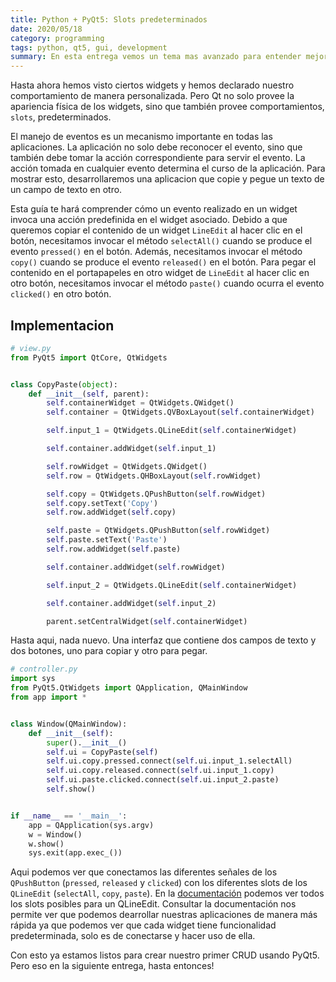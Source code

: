 ```yaml
---
title: Python + PyQt5: Slots predeterminados
date: 2020/05/18
category: programming
tags: python, qt5, gui, development
summary: En esta entrega vemos un tema mas avanzado para entender mejor como funcionan los widgets y alterar su comportamiento.
---
```

Hasta ahora hemos visto ciertos widgets y hemos declarado nuestro comportamiento de manera personalizada. Pero Qt no solo provee la apariencia física de los widgets, sino que también provee comportamientos, ```slots```,  predeterminados.

El manejo de eventos es un mecanismo importante en todas las aplicaciones. La aplicación no solo debe reconocer el evento, sino que también debe tomar la acción correspondiente para servir el evento. La acción tomada en cualquier evento determina el curso de la aplicación. Para mostrar esto, desarrollaremos una aplicacion que copie y pegue un texto de un campo de texto en otro.

Esta guía te hará comprender cómo un evento realizado en un widget invoca una acción predefinida en el widget asociado. Debido a que queremos copiar el contenido de un widget ```LineEdit``` al hacer clic en el botón, necesitamos invocar el método ```selectAll()``` cuando se produce el evento ```pressed()``` en el botón. Además, necesitamos invocar el método ```copy()``` cuando se produce el evento ```released()``` en el botón. Para pegar el contenido en el portapapeles en otro widget de ```LineEdit``` al hacer clic en otro botón, necesitamos invocar el método ```paste()``` cuando ocurra el evento ```clicked()``` en otro botón.

## Implementacion

```python
# view.py
from PyQt5 import QtCore, QtWidgets


class CopyPaste(object):
    def __init__(self, parent):
        self.containerWidget = QtWidgets.QWidget()
        self.container = QtWidgets.QVBoxLayout(self.containerWidget)

        self.input_1 = QtWidgets.QLineEdit(self.containerWidget)

        self.container.addWidget(self.input_1)

        self.rowWidget = QtWidgets.QWidget()
        self.row = QtWidgets.QHBoxLayout(self.rowWidget)

        self.copy = QtWidgets.QPushButton(self.rowWidget)
        self.copy.setText('Copy')
        self.row.addWidget(self.copy)

        self.paste = QtWidgets.QPushButton(self.rowWidget)
        self.paste.setText('Paste')
        self.row.addWidget(self.paste)

        self.container.addWidget(self.rowWidget)

        self.input_2 = QtWidgets.QLineEdit(self.containerWidget)

        self.container.addWidget(self.input_2)

        parent.setCentralWidget(self.containerWidget)
```

Hasta aqui, nada nuevo. Una interfaz que contiene dos campos de texto y dos botones, uno para copiar y otro para pegar.

```python
# controller.py
import sys
from PyQt5.QtWidgets import QApplication, QMainWindow
from app import *


class Window(QMainWindow):
    def __init__(self):
        super().__init__()
        self.ui = CopyPaste(self)
        self.ui.copy.pressed.connect(self.ui.input_1.selectAll)
        self.ui.copy.released.connect(self.ui.input_1.copy)
        self.ui.paste.clicked.connect(self.ui.input_2.paste)
        self.show()


if __name__ == '__main__':
    app = QApplication(sys.argv)
    w = Window()
    w.show()
    sys.exit(app.exec_())
```

Aqui podemos ver que conectamos las diferentes señales de los ```QPushButton``` (```pressed```, ```released``` y ```clicked```) con los diferentes slots de los ```QLineEdit``` (```selectAll```, ```copy```, ```paste```). En la [documentación](https://doc.qt.io/qt-5/qlineedit.html#public-slots) podemos ver todos los slots posibles para un QLineEdit. Consultar la documentación nos permite ver que podemos dearrollar nuestras aplicaciones de manera más rápida ya que podemos ver que cada widget tiene funcionalidad predeterminada, solo es de conectarse y hacer uso de ella.

Con esto ya estamos listos para crear nuestro primer CRUD usando PyQt5. Pero eso en la siguiente entrega, hasta entonces!
